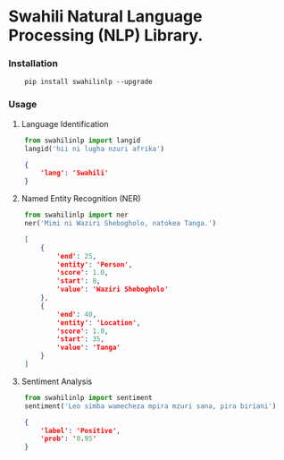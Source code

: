 # Swahili Natural Language Processing (NLP) Library.

### Installation
```
    pip install swahilinlp --upgrade
```

### Usage
1. Language Identification
```python
    from swahilinlp import langid
    langid('hii ni lugha nzuri afrika')
```


```json
    {
        'lang': 'Swahili'
    }
```

2. Named Entity Recognition (NER)
```python
    from swahilinlp import ner
    ner('Mimi ni Waziri Shebogholo, natokea Tanga.')
```


```json
    [
        {
            'end': 25,
            'entity': 'Person',
            'score': 1.0,
            'start': 8,
            'value': 'Waziri Shebogholo'
        },
        {
            'end': 40,
            'entity': 'Location',
            'score': 1.0,
            'start': 35,
            'value': 'Tanga'
        }
    ]
```

3. Sentiment Analysis
```python
    from swahilinlp import sentiment    
    sentiment('Leo simba wamecheza mpira mzuri sana, pira biriani')
```


```json
    {
        'label': 'Positive', 
        'prob': '0.95'
    }
```